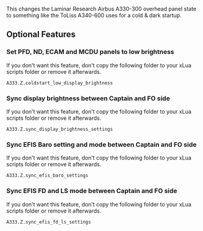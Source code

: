 This changes the Laminar Research Airbus A330-300 overhead panel state to something like the ToLiss A340-600 uses for a cold & dark startup.

## Optional Features
### Set PFD, ND, ECAM and MCDU panels to low brightness
If you don't want this feature, don't copy the following folder to your xLua scripts folder or remove it afterwards.
```
A333.Z.coldstart_low_display_brightness
```

### Sync display brightness between Captain and FO side
If you don't want this feature, don't copy the following folder to your xLua scripts folder or remove it afterwards.
```
A333.Z.sync_display_brightness_settings
```

### Sync EFIS Baro setting and mode between Captain and FO side
If you don't want this feature, don't copy the following folder to your xLua scripts folder or remove it afterwards.
```
A333.Z.sync_efis_baro_settings
```

### Sync EFIS FD and LS mode between Captain and FO side
If you don't want this feature, don't copy the following folder to your xLua scripts folder or remove it afterwards.
```
A333.Z.sync_efis_fd_ls_settings
```
